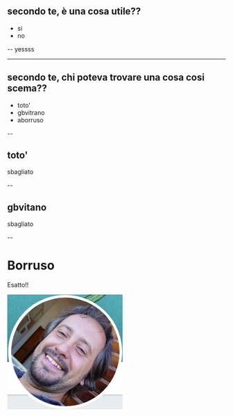 ## secondo te, è una cosa utile??

* si
* no

--
yessss

---
## secondo te, chi poteva trovare una cosa cosi scema??

* toto'
* gbvitrano
* aborruso

--
## toto'

sbagliato

--
## gbvitano

sbagliato

--
# Borruso

Esatto!!

![foto](/img/aborruso.png)